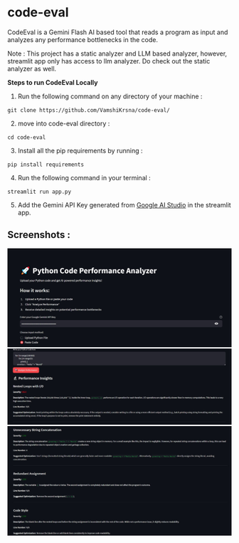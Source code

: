 # code-eval
CodeEval is a Gemini Flash AI based tool that reads a program as input and analyzes any performance bottlenecks in the code.

Note : This project has a static analyzer and LLM based analyzer, however, streamlit app only has access to llm analyzer. Do check out the static analyzer as well.

**Steps to run CodeEval Locally**

1. Run the following command on any directory of your machine :

```
git clone https://github.com/VamshiKrsna/code-eval/
```

2. move into code-eval directory :

```
cd code-eval
```

3. Install all the pip requirements by running :

```
pip install requirements
```

4. Run the following command in your terminal :

```
streamlit run app.py
```

5. Add the Gemini API Key generated from
<a href="https://www.googleadservices.com/pagead/aclk?sa=L&ai=DChcSEwj-vaLUq5iKAxW7K3sHHSssAdcYABAAGgJ0bQ&ae=2&aspm=1&co=1&ase=2&gclid=Cj0KCQiApNW6BhD5ARIsACmEbkVsTeOb16DmHoqEY6gOq7dyJsHwLz4nRlhlaoQRnUQvlWNIuOzsgw8aAoF7EALw_wcB&ohost=www.google.com&cid=CAESVOD23BQ2DCaHKGgMr2U6h_Bb-uINzmgvPy5HU705RW9710PDwsRSYi4hrT1jsGoWytovdmIUCPGUHnnaeIrY3DArgNCzhVHoc4tgOmFuYHUtnyooXg&sig=AOD64_3XJv3HsPI1a-aLc_kHJdQlXgnwCQ&q&nis=4&adurl&ved=2ahUKEwiyxpzUq5iKAxVaja8BHYuwAYgQ0Qx6BAgNEAE" target="_blank">Google AI Studio</a>
in the streamlit app.


## Screenshots : 

<img src = "https://github.com/VamshiKrsna/code-eval/blob/main/assets/BetterAssmt1.jpg">
<img src = "https://github.com/VamshiKrsna/code-eval/blob/main/assets/BetterAssmt2.jpg">
<img src = "https://github.com/VamshiKrsna/code-eval/blob/main/assets/BetterAssmt3.jpg">


